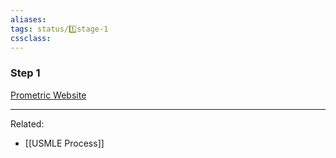```yaml
---
aliases:
tags: status/1️⃣stage-1 
cssclass:
---
```


### Step 1
[Prometric Website](https://www.prometric.com/)

---
Related:
- [[USMLE Process]]


